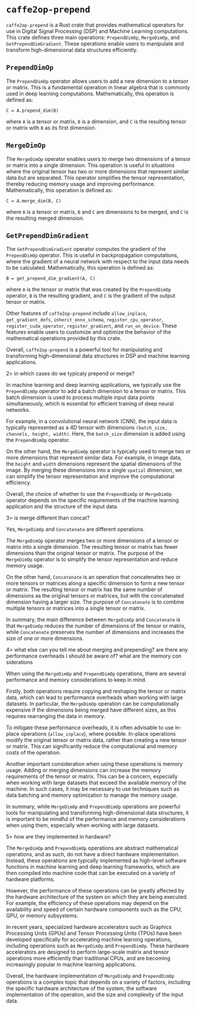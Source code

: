 # `caffe2op-prepend`

`caffe2op-prepend` is a Rust crate that provides
mathematical operators for use in Digital Signal
Processing (DSP) and Machine Learning
computations. This crate defines three main
operations: `PrependDimOp`, `MergeDimOp`, and
`GetPrependDimGradient`. These operations enable
users to manipulate and transform high-dimensional
data structures efficiently.

## `PrependDimOp`

The `PrependDimOp` operator allows users to add
a new dimension to a tensor or matrix. This is
a fundamental operation in linear algebra that is
commonly used in deep learning
computations. Mathematically, this operation is
defined as:

```
C = A.prepend_dim(B)
```

where `A` is a tensor or matrix, `B` is
a dimension, and `C` is the resulting tensor or
matrix with `B` as its first dimension.

## `MergeDimOp`

The `MergeDimOp` operator enables users to merge
two dimensions of a tensor or matrix into a single
dimension. This operation is useful in situations
where the original tensor has two or more
dimensions that represent similar data but are
separated. This operator simplifies the tensor
representation, thereby reducing memory usage and
improving performance. Mathematically, this
operation is defined as:

```
C = A.merge_dim(B, C)
```

where `A` is a tensor or matrix, `B` and `C` are
dimensions to be merged, and `C` is the resulting
merged dimension.

## `GetPrependDimGradient`

The `GetPrependDimGradient` operator computes the
gradient of the `PrependDimOp` operator. This is
useful in backpropagation computations, where the
gradient of a neural network with respect to the
input data needs to be calculated. Mathematically,
this operation is defined as:

```
B = get_prepend_dim_gradient(A, C)
```

where `A` is the tensor or matrix that was created
by the `PrependDimOp` operator, `B` is the
resulting gradient, and `C` is the gradient of the
output tensor or matrix.

Other features of `caffe2op-prepend` include
`allow_inplace`, `get_gradient_defs`,
`inherit_onnx_schema`, `register_cpu_operator`,
`register_cuda_operator`, `register_gradient`, and
`run_on_device`. These features enable users to
customize and optimize the behavior of the
mathematical operations provided by this crate.

Overall, `caffe2op-prepend` is a powerful tool for
manipulating and transforming high-dimensional
data structures in DSP and machine learning
applications.

2> in which cases do we typicaly prepend or merge?

In machine learning and deep learning
applications, we typically use the `PrependDimOp`
operator to add a batch dimension to a tensor or
matrix. This batch dimension is used to process
multiple input data points simultaneously, which
is essential for efficient training of deep neural
networks.

For example, in a convolutional neural network
(CNN), the input data is typically represented as
a 4D tensor with dimensions `(batch_size,
channels, height, width)`. Here, the `batch_size`
dimension is added using the `PrependDimOp`
operator.

On the other hand, the `MergeDimOp` operator is
typically used to merge two or more dimensions
that represent similar data. For example, in image
data, the `height` and `width` dimensions
represent the spatial dimensions of the image. By
merging these dimensions into a single `spatial`
dimension, we can simplify the tensor
representation and improve the computational
efficiency.

Overall, the choice of whether to use the
`PrependDimOp` or `MergeDimOp` operator depends on
the specific requirements of the machine learning
application and the structure of the input data.

3> is merge different than concat?

Yes, `MergeDimOp` and `Concatenate` are different
operations.

The `MergeDimOp` operator merges two or more
dimensions of a tensor or matrix into a single
dimension. The resulting tensor or matrix has
fewer dimensions than the original tensor or
matrix. The purpose of the `MergeDimOp` operator
is to simplify the tensor representation and
reduce memory usage.

On the other hand, `Concatenate` is an operation
that concatenates two or more tensors or matrices
along a specific dimension to form a new tensor or
matrix. The resulting tensor or matrix has the
same number of dimensions as the original tensors
or matrices, but with the concatenated dimension
having a larger size. The purpose of `Concatenate`
is to combine multiple tensors or matrices into
a single tensor or matrix.

In summary, the main difference between
`MergeDimOp` and `Concatenate` is that
`MergeDimOp` reduces the number of dimensions of
the tensor or matrix, while `Concatenate`
preserves the number of dimensions and increases
the size of one or more dimensions.

4> what else can you tell me about merging and
prepending? are there any performance overheads
I should be aware of? what are the memory con
siderations

When using the `MergeDimOp` and `PrependDimOp`
operations, there are several performance and
memory considerations to keep in mind.

Firstly, both operations require copying and
reshaping the tensor or matrix data, which can
lead to performance overheads when working with
large datasets. In particular, the `MergeDimOp`
operation can be computationally expensive if the
dimensions being merged have different sizes, as
this requires rearranging the data in memory.

To mitigate these performance overheads, it is
often advisable to use in-place operations
(`allow_inplace`), where possible. In-place
operations modify the original tensor or matrix
data, rather than creating a new tensor or
matrix. This can significantly reduce the
computational and memory costs of the operation.

Another important consideration when using these
operations is memory usage. Adding or merging
dimensions can increase the memory requirements of
the tensor or matrix. This can be a concern,
especially when working with large datasets that
exceed the available memory of the machine. In
such cases, it may be necessary to use techniques
such as data batching and memory optimization to
manage the memory usage.

In summary, while `MergeDimOp` and `PrependDimOp`
operations are powerful tools for manipulating and
transforming high-dimensional data structures, it
is important to be mindful of the performance and
memory considerations when using them, especially
when working with large datasets.

5> how are they implemented in hardware?

The `MergeDimOp` and `PrependDimOp` operations are
abstract mathematical operations, and as such, do
not have a direct hardware
implementation. Instead, these operations are
typically implemented as high-level software
functions in machine learning and deep learning
frameworks, which are then compiled into machine
code that can be executed on a variety of hardware
platforms.

However, the performance of these operations can
be greatly affected by the hardware architecture
of the system on which they are being
executed. For example, the efficiency of these
operations may depend on the availability and
speed of certain hardware components such as the
CPU, GPU, or memory subsystems.

In recent years, specialized hardware accelerators
such as Graphics Processing Units (GPUs) and
Tensor Processing Units (TPUs) have been developed
specifically for accelerating machine learning
operations, including operations such as
`MergeDimOp` and `PrependDimOp`. These hardware
accelerators are designed to perform large-scale
matrix and tensor operations more efficiently than
traditional CPUs, and are becoming increasingly
popular in machine learning applications.

Overall, the hardware implementation of
`MergeDimOp` and `PrependDimOp` operations is
a complex topic that depends on a variety of
factors, including the specific hardware
architecture of the system, the software
implementation of the operation, and the size and
complexity of the input data.
